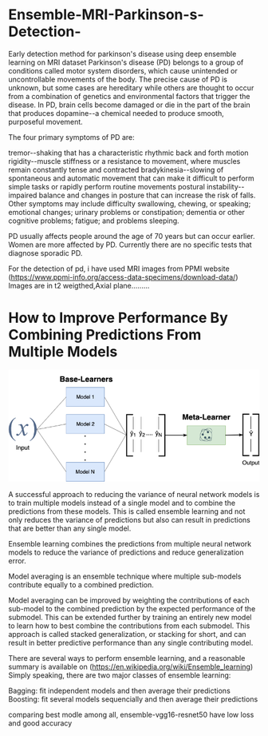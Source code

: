 # Ensemble-MRI-Parkinson-s-Detection-
Early detection method for parkinson's disease using deep ensemble learning on MRI dataset
Parkinson's disease (PD) belongs to a group of conditions called motor system disorders, which cause unintended or uncontrollable movements of the body.  The precise cause of PD is unknown, but some cases are hereditary while others are thought to occur from a combination of genetics and environmental factors that trigger the disease.  In PD, brain cells become damaged or die in the part of the brain that produces dopamine--a chemical needed to produce smooth, purposeful movement.

The four primary symptoms of PD are:

tremor--shaking that has a characteristic rhythmic back and forth motion
rigidity--muscle stiffness or a resistance to movement, where muscles remain constantly tense and contracted
bradykinesia--slowing of spontaneous and automatic movement that can make it difficult to perform simple tasks or rapidly perform routine movements
postural instability--impaired balance and changes in posture that can increase the risk of falls.
Other symptoms may include difficulty swallowing, chewing, or speaking; emotional changes; urinary problems or constipation; dementia or other cognitive problems; fatigue; and problems sleeping.

PD usually affects people around the age of 70 years but can occur earlier.  Women are more affected by PD.  Currently there are no specific tests that diagnose sporadic PD.

For the detection of pd, i have used MRI images from PPMI website (https://www.ppmi-info.org/access-data-specimens/download-data/)
Images are in t2 weigthed,Axial plane.........


# How to Improve Performance By Combining Predictions From Multiple Models
![alt text](https://github.com/Chandureddy8/Ensemble-MRI-Parkinson-s-Detection-/blob/main/test%20images/1_1ArQEf8OFkxVOckdWi7mSA.png)

A successful approach to reducing the variance of neural network models is to train multiple models instead of a single model and to combine the predictions from these models. This is called ensemble learning and not only reduces the variance of predictions but also can result in predictions that are better than any single model.

Ensemble learning combines the predictions from multiple neural network models to reduce the variance of predictions and reduce generalization error.

Model averaging is an ensemble technique where multiple sub-models contribute equally to a combined prediction.

Model averaging can be improved by weighting the contributions of each sub-model to the combined prediction by the expected performance of the submodel. This can be extended further by training an entirely new model to learn how to best combine the contributions from each submodel. This approach is called stacked generalization, or stacking for short, and can result in better predictive performance than any single contributing model.

There are several ways to perform ensemble learning, and a reasonable summary is available on (https://en.wikipedia.org/wiki/Ensemble_learning) Simply speaking, there are two major classes of ensemble learning:

Bagging: fit independent models and then average their predictions
Boosting: fit several models sequencially and then average their predictions

comparing best modle among all, ensemble-vgg16-resnet50 have low loss and good accuracy
